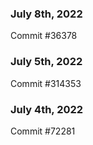 ### July 8th, 2022

Commit #36378

### July 5th, 2022

Commit #314353


### July 4th, 2022

Commit #72281
